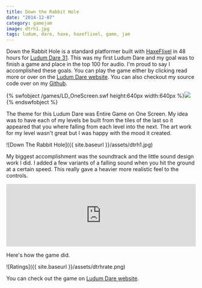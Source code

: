 ```yaml
---
title: Down the Rabbit Hole
date: "2014-12-07"
category: gamejam
image: dtrh1.jpg
tags: ludum, dare, haxe, haxeflixel, game, jam
---
```


Down the Rabbit Hole is a standard platformer built with [HaxeFlixel](http://haxeflixel.com/) in 48 hours for [Ludum Dare 31](http://ludumdare.com/compo/). This was my first Ludum Dare and my goal was to finish a game and place in the top 100 for audio. I'm proud to say I accomplished these goals. You can play the game either by clicking read more or over on the [Ludum Dare website](http://ludumdare.com/compo/ludum-dare-33/?action=preview&uid=23711). You can also checkout my source code over on my [Github](https://github.com/cxsquared/LD_OneScreen).

{% swfobject /games/LD_OneScreen.swf height:640px width:640px %}<img src="/assets/dtrh2.jpg">{% endswfobject %}

The theme for this Ludum Dare was Entire Game on One Screen. My idea was to have each of my levels be built from the tiles of the last so it appeared that you where falling from each level into the next. The art work for my level wasn't great but I was happy with the mood it created.

![Down The Rabbit Hole]({{ site.baseurl }}/assets/dtrh1.jpg)

My biggest accomplishment was the soundtrack and the little sound design work I did. I added a few variants of a falling sound when you hit the ground at a certain speed. This really gave a heavier more realistic feel to the controls.

<iframe width="100%" height="166" scrolling="no" frameborder="no" src="https://w.soundcloud.com/player/?url=https%3A//api.soundcloud.com/tracks/180443476&amp;color=ff5500&amp;auto_play=false&amp;hide_related=false&amp;show_comments=true&amp;show_user=true&amp;show_reposts=false"></iframe>

Here's how the game did.

![Ratings]({{ site.baseurl }}/assets/dtrhrate.png)

You can check out the game on [Ludum Dare website](http://ludumdare.com/compo/ludum-dare-33/?action=preview&uid=23711).
